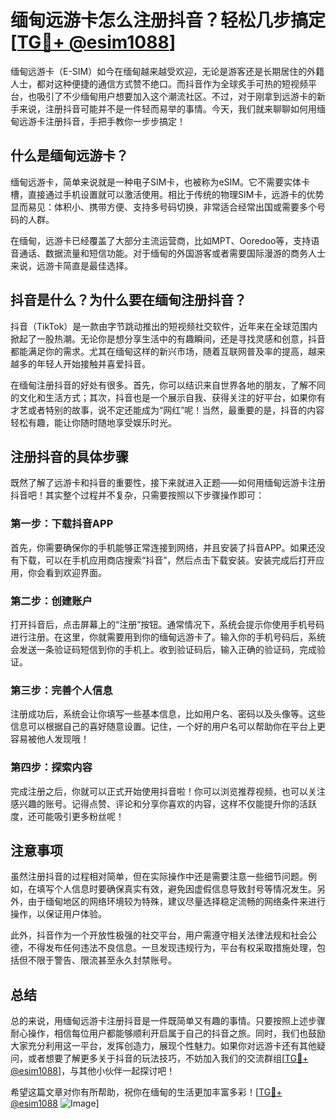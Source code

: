 # 缅甸远游卡怎么注册抖音？轻松几步搞定[[TG💪+ @esim1088](https://t.me/s/esim1088)]

缅甸远游卡（E-SIM）如今在缅甸越来越受欢迎，无论是游客还是长期居住的外籍人士，都对这种便捷的通信方式赞不绝口。而抖音作为全球炙手可热的短视频平台，也吸引了不少缅甸用户想要加入这个潮流社区。不过，对于刚拿到远游卡的新手来说，注册抖音可能并不是一件轻而易举的事情。今天，我们就来聊聊如何用缅甸远游卡注册抖音，手把手教你一步步搞定！

## 什么是缅甸远游卡？

缅甸远游卡，简单来说就是一种电子SIM卡，也被称为eSIM。它不需要实体卡槽，直接通过手机设置就可以激活使用。相比于传统的物理SIM卡，远游卡的优势显而易见：体积小、携带方便、支持多号码切换，非常适合经常出国或需要多个号码的人群。

在缅甸，远游卡已经覆盖了大部分主流运营商，比如MPT、Ooredoo等，支持语音通话、数据流量和短信功能。对于缅甸的外国游客或者需要国际漫游的商务人士来说，远游卡简直是最佳选择。

## 抖音是什么？为什么要在缅甸注册抖音？

抖音（TikTok）是一款由字节跳动推出的短视频社交软件，近年来在全球范围内掀起了一股热潮。无论你是想分享生活中的有趣瞬间，还是寻找灵感和创意，抖音都能满足你的需求。尤其在缅甸这样的新兴市场，随着互联网普及率的提高，越来越多的年轻人开始接触并喜爱抖音。

在缅甸注册抖音的好处有很多。首先，你可以结识来自世界各地的朋友，了解不同的文化和生活方式；其次，抖音也是一个展示自我、获得关注的好平台，如果你有才艺或者特别的故事，说不定还能成为“网红”呢！当然，最重要的是，抖音的内容轻松有趣，能让你随时随地享受娱乐时光。

## 注册抖音的具体步骤

既然了解了远游卡和抖音的重要性，接下来就进入正题——如何用缅甸远游卡注册抖音吧！其实整个过程并不复杂，只需要按照以下步骤操作即可：

### 第一步：下载抖音APP

首先，你需要确保你的手机能够正常连接到网络，并且安装了抖音APP。如果还没有下载，可以在手机应用商店搜索“抖音”，然后点击下载安装。安装完成后打开应用，你会看到欢迎界面。

### 第二步：创建账户

打开抖音后，点击屏幕上的“注册”按钮。通常情况下，系统会提示你使用手机号码进行注册。在这里，你就需要用到你的缅甸远游卡了。输入你的手机号码后，系统会发送一条验证码短信到你的手机上。收到验证码后，输入正确的验证码，完成验证。

### 第三步：完善个人信息

注册成功后，系统会让你填写一些基本信息，比如用户名、密码以及头像等。这些信息可以根据自己的喜好随意设置。记住，一个好的用户名可以帮助你在平台上更容易被他人发现哦！

### 第四步：探索内容

完成注册之后，你就可以正式开始使用抖音啦！你可以浏览推荐视频，也可以关注感兴趣的账号。记得点赞、评论和分享你喜欢的内容，这样不仅能提升你的活跃度，还可能吸引更多粉丝呢！

## 注意事项

虽然注册抖音的过程相对简单，但在实际操作中还是需要注意一些细节问题。例如，在填写个人信息时要确保真实有效，避免因虚假信息导致封号等情况发生。另外，由于缅甸地区的网络环境较为特殊，建议尽量选择稳定流畅的网络条件来进行操作，以保证用户体验。

此外，抖音作为一个开放性极强的社交平台，用户需遵守相关法律法规和社会公德，不得发布任何违法不良信息。一旦发现违规行为，平台有权采取措施处理，包括但不限于警告、限流甚至永久封禁账号。

## 总结

总的来说，用缅甸远游卡注册抖音是一件既简单又有趣的事情。只要按照上述步骤耐心操作，相信每位用户都能够顺利开启属于自己的抖音之旅。同时，我们也鼓励大家充分利用这一平台，发挥创造力，展现个性魅力。如果你对远游卡还有其他疑问，或者想要了解更多关于抖音的玩法技巧，不妨加入我们的交流群组[[TG💪+ @esim1088](https://t.me/s/esim1088)]，与其他小伙伴一起探讨吧！

希望这篇文章对你有所帮助，祝你在缅甸的生活更加丰富多彩！[[TG💪+ @esim1088](https://t.me/s/esim1088) ![Image](https://i.postimg.cc/4NQfJmqS/Snipaste-2025-05-13-00-14-12.png)]